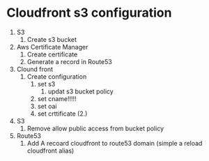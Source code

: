 # Cloudfront s3 configuration

1. S3
   1. Create s3 bucket
2. Aws Certificate Manager
   1. Create certificate
   2. Generate a record in Route53
3. Clound front
   1. Create configuration
      1. set s3
         1. updat s3 bucket policy
      2. set cname!!!!!
      3. set oai
      4. set crttificate (2.)
4. S3
   1. Remove allow public access from bucket policy
5. Route53
   1. Add A recoard cloudfront to route53 domain (simple a reload cloudfront alias)